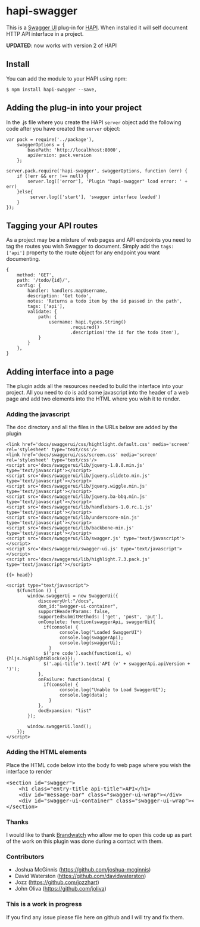 # hapi-swagger


This is a [Swagger UI](https://github.com/wordnik/swagger-ui) plug-in for [HAPI](http://spumko.github.io/). When installed it will self document HTTP API interface in a project.

__UPDATED__: now works with version 2 of HAPI


## Install

You can add the module to your HAPI using npm:

    $ npm install hapi-swagger --save,

    
## Adding the plug-in into your project

In the .js file where you create the HAPI `server` object add the following code after you have created the `server` object:

    var pack = require('../package'),
        swaggerOptions = {
            basePath: 'http://localhhost:8000',
            apiVersion: pack.version
        };

    server.pack.require('hapi-swagger', swaggerOptions, function (err) {
        if (!err && err !== null) {
            server.log(['error'], 'Plugin "hapi-swagger" load error: ' + err) 
        }else{
             server.log(['start'], 'swagger interface loaded')
        }
    });


## Tagging your API routes
As a project may be a mixture of web pages and API endpoints you need to tag the routes you wish Swagger to document. Simply add the `tags: ['api']` property to the route object for any endpoint you want documenting.


    {
        method: 'GET',
        path: '/todo/{id}/',
        config: {
            handler: handlers.mapUsername,
            description: 'Get todo',
            notes: 'Returns a todo item by the id passed in the path',
            tags: ['api'],        
            validate: { 
                path: {
                    username: hapi.types.String()
                            .required()
                            .description('the id for the todo item'),
                }
            }
        },
    }
    
## Adding interface into a page
The plugin adds all the resources needed to build the interface into your project. All you need to do is add some javascript into the header of a web page and add two elements into the HTML where you wish it to render.


### Adding the javascript

The doc directory and all the files in the URLs below are added by the plugin

    <link href='docs/swaggerui/css/hightlight.default.css' media='screen' rel='stylesheet' type='text/css'/>
    <link href='docs/swaggerui/css/screen.css' media='screen' rel='stylesheet' type='text/css'/>
    <script src='docs/swaggerui/lib/jquery-1.8.0.min.js' type='text/javascript'></script>
    <script src='docs/swaggerui/lib/jquery.slideto.min.js' type='text/javascript'></script>
    <script src='docs/swaggerui/lib/jquery.wiggle.min.js' type='text/javascript'></script>
    <script src='docs/swaggerui/lib/jquery.ba-bbq.min.js' type='text/javascript'></script>
    <script src='docs/swaggerui/lib/handlebars-1.0.rc.1.js' type='text/javascript'></script>
    <script src='docs/swaggerui/lib/underscore-min.js' type='text/javascript'></script>
    <script src='docs/swaggerui/lib/backbone-min.js' type='text/javascript'></script>
    <script src='docs/swaggerui/lib/swagger.js' type='text/javascript'></script>
    <script src='docs/swaggerui/swagger-ui.js' type='text/javascript'></script>
    <script src='docs/swaggerui/lib/highlight.7.3.pack.js' type='text/javascript'></script>

    {{> head}}

    <script type="text/javascript">
        $(function () {
            window.swaggerUi = new SwaggerUi({
                discoveryUrl:"/docs",
                dom_id:"swagger-ui-container",
                supportHeaderParams: false,
                supportedSubmitMethods: ['get', 'post', 'put'],
                onComplete: function(swaggerApi, swaggerUi){
                  if(console) {
                        console.log("Loaded SwaggerUI")
                        console.log(swaggerApi);
                        console.log(swaggerUi);
                    }
                  $('pre code').each(function(i, e) {hljs.highlightBlock(e)});
                  $('.api-title').text('API (v' + swaggerApi.apiVersion + ')');
                },
                onFailure: function(data) {
                  if(console) {
                        console.log("Unable to Load SwaggerUI");
                        console.log(data);
                    }
                },
                docExpansion: "list"
            });

            window.swaggerUi.load();
        });
    </script>

### Adding the HTML elements

Place the HTML code below into the body fo web page where you wish the interface to render


<pre>
&lt;section id=&quot;swagger&quot;&gt;
    &lt;h1 class=&quot;entry-title api-title&quot;&gt;API&lt;/h1&gt;
    &lt;div id=&quot;message-bar&quot; class=&quot;swagger-ui-wrap&quot;&gt;&lt;/div&gt;
    &lt;div id=&quot;swagger-ui-container&quot; class=&quot;swagger-ui-wrap&quot;&gt;&lt;/div&gt;
&lt;/section&gt;
</pre>

### Thanks
I would like to thank [Brandwatch](http://www.brandwatch.com/) who allow me to open this code up as part of the work on this plugin was done during a contact with them.

### Contributors
* Joshua McGinnis (https://github.com/joshua-mcginnis)
* David Waterston (https://github.com/davidwaterston)
* Jozz (https://github.com/jozzhart)
* John Oliva (https://github.com/joliva)


### This is a work in progress
If you find any issue please file here on github and I will try and fix them.